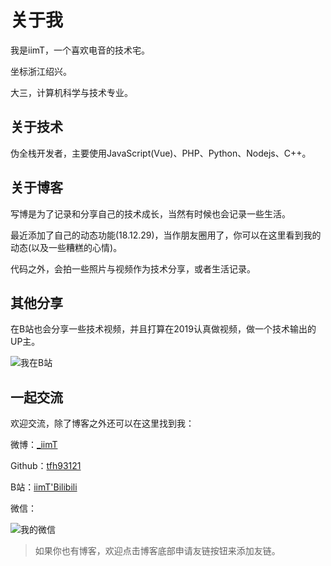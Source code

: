 # 关于我

我是iimT，一个喜欢电音的技术宅。

坐标浙江绍兴。

大三，计算机科学与技术专业。

## 关于技术

伪全栈开发者，主要使用JavaScript(Vue)、PHP、Python、Nodejs、C++。

## 关于博客

写博是为了记录和分享自己的技术成长，当然有时候也会记录一些生活。

最近添加了自己的动态功能(18.12.29)，当作朋友圈用了，你可以在这里看到我的动态(以及一些糟糕的心情)。

代码之外，会拍一些照片与视频作为技术分享，或者生活记录。

## 其他分享

在B站也会分享一些技术视频，并且打算在2019认真做视频，做一个技术输出的UP主。

![我在B站](http://upy.iimt.me/2018/12/29/upload_666b5c0ccc71ea3af106f932ad8e9e0a.png)

## 一起交流

欢迎交流，除了博客之外还可以在这里找到我：

微博：[_iimT](http://weibo.com/ATmxj)

Github：[tfh93121](https://github.com/tfh93121)

B站：[iimT'Bilibili](http://space.bilibili.com/69824765)

微信：

![我的微信](http://upy.iimt.me/2018/12/29/upload_1842f58bbee7a8f8aed41cea0ce058d2.jpg)

> 如果你也有博客，欢迎点击博客底部申请友链按钮来添加友链。